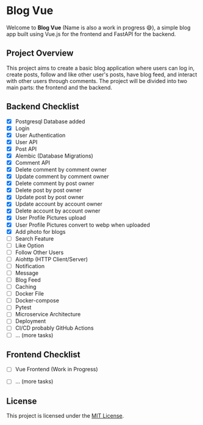 # Blog Vue

Welcome to **Blog Vue** (Name is also a work in progress &#128517;), a simple blog app built using Vue.js for the frontend and FastAPI for the backend.

## Project Overview

This project aims to create a basic blog application where users can log in, create posts, follow and like other user's posts, have blog feed, and interact with other users through comments. The project will be divided into two main parts: the frontend and the backend.

## Backend Checklist

- [x] Postgresql Database added
- [x] Login
- [x] User Authentication
- [x] User API
- [x] Post API
- [x] Alembic (Database Migrations)
- [x] Comment API
- [x] Delete comment by comment owner
- [x] Update comment by comment owner
- [x] Delete comment by post owner
- [x] Delete post by post owner
- [x] Update post by post owner
- [x] Update account by account owner
- [x] Delete account by account owner
- [x] User Profile Pictures upload
- [x] User Profile Pictures convert to webp when uploaded
- [x] Add photo for blogs
- [ ] Search Feature
- [ ] Like Option
- [ ] Follow Other Users
- [ ] Aiohttp (HTTP Client/Server)
- [ ] Notification
- [ ] Message
- [ ] Blog Feed
- [ ] Caching
- [ ] Docker File
- [ ] Docker-compose
- [ ] Pytest
- [ ] Microservice Architecture
- [ ] Deployment
- [ ] CI/CD probably GitHub Actions
- [ ] ... (more tasks)

## Frontend Checklist

- [ ] Vue Frontend (Work in Progress)
- [ ] ... (more tasks)


## License

This project is licensed under the [MIT License](LICENSE).
